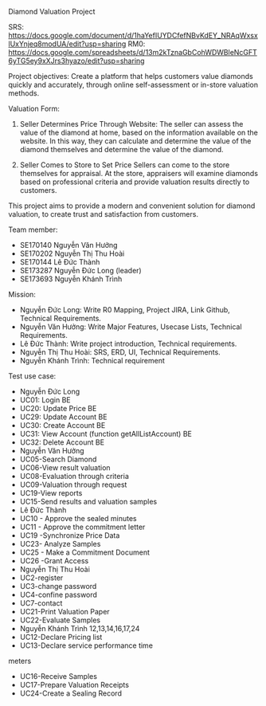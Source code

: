 Diamond Valuation Project

SRS: https://docs.google.com/document/d/1haYefIUYDCfefNBvKdEY_NRAqWxsxlUxYnjeq8modUA/edit?usp=sharing
RM0: https://docs.google.com/spreadsheets/d/13m2kTznaGbCohWDWBleNcGFT6yTG5ey9xXJrs3hyazo/edit?usp=sharing

Project objectives:
Create a platform that helps customers value diamonds quickly and accurately, through online self-assessment or in-store valuation methods.

Valuation Form:
1. Seller Determines Price Through Website: The seller can assess the value of the diamond at home, based on the information available on the website. In this way, they can calculate and determine the value of the diamond themselves and determine the value of the diamond.

2. Seller Comes to Store to Set Price Sellers can come to the store themselves for appraisal. At the store, appraisers will examine diamonds based on professional criteria and provide valuation results directly to customers.

This project aims to provide a modern and convenient solution for diamond valuation, to create trust and satisfaction from customers.

Team member:
- SE170140 Nguyễn Văn Hưởng
- SE170202 Nguyễn Thị Thu Hoài
- SE170144 Lê Đức Thành
- SE173287 Nguyễn Đức Long (leader)
- SE173693 Nguyễn Khánh Trình

Mission: 
- Nguyễn Đức Long: Write R0 Mapping, Project JIRA, Link Github, Technical Requirements.
- Nguyễn Văn Hưởng: Write Major Features, Usecase Lists, Technical Requirements.
- Lê Đức Thành: Write project introduction, Technical requirements.
- Nguyễn Thị Thu Hoài: SRS, ERD, UI, Technical Requirements.
- Nguyễn Khánh Trình: Technical requirement

Test use case:
- Nguyễn Đức Long
- UC01: Login BE
- UC20: Update Price BE
- UC29: Update Account BE
- UC30: Create Account BE
- UC31: View Account (function getAllListAccount) BE
- UC32: Delete Account BE
- Nguyễn Văn Hưởng
- UC05-Search Diamond
- UC06-View result valuation
- UC08-Evaluation through criteria
- UC09-Valuation through request
- UC19-View reports
- UC15-Send results and valuation samples
- Lê Đức Thành
- UC10 - Approve the sealed minutes
- UC11 - Approve the commitment letter
- UC19 -Synchronize Price Data
- UC23- Analyze Samples
- UC25 - Make a Commitment Document
- UC26 -Grant Access
- Nguyễn Thị Thu Hoài 
- UC2-register
- UC3-change password
- UC4-confine password
- UC7-contact
- UC21-Print Valuation Paper
- UC22-Evaluate Samples
- Nguyễn Khánh Trình 12,13,14,16,17,24
- UC12-Declare Pricing list
- UC13-Declare service performance time

meters
- UC16-Receive Samples
- UC17-Prepare Valuation Receipts
- UC24-Create a Sealing Record
